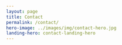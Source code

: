 ```yaml
---
layout: page
title: Contact
permalink: /contact/
hero-image: ../images/img/contact-hero.jpg
landing-hero: contact-landing-hero
---
```

